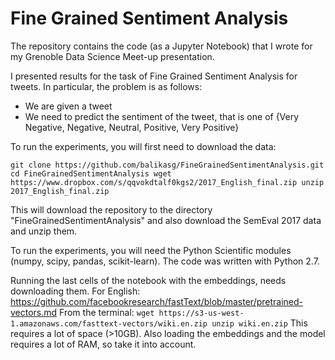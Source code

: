 # Fine Grained Sentiment Analysis

The repository contains the code (as a Jupyter Notebook) that I wrote for my Grenoble Data Science Meet-up presentation. 

I presented results for the task of Fine Grained Sentiment Analysis for tweets. In particular, the problem is as follows: 

- We are given a tweet
- We need to predict the sentiment of the tweet, that is one of {Very Negative, Negative, Neutral, Positive, Very Positive}

To run the experiments, you will first need to download the data: 

`
git clone https://github.com/balikasg/FineGrainedSentimentAnalysis.git
cd FineGrainedSentimentAnalysis
wget https://www.dropbox.com/s/qqvokdtalf0kgs2/2017_English_final.zip
unzip 2017_English_final.zip
`

This will download the repository to the directory "FineGrainedSentimentAnalysis" and also download the SemEval 2017 data and unzip them.

To run the experiments, you will need the Python Scientific modules (numpy, scipy, pandas, scikit-learn). The code was written with Python 2.7. 

Running the last cells of the notebook with the embeddings, needs downloading them. 
For English: https://github.com/facebookresearch/fastText/blob/master/pretrained-vectors.md
From the terminal:
`
wget https://s3-us-west-1.amazonaws.com/fasttext-vectors/wiki.en.zip
unzip wiki.en.zip
`
This requires a lot of space (>10GB). Also loading the embeddings and the model requires a lot of RAM, so take it into account. 
